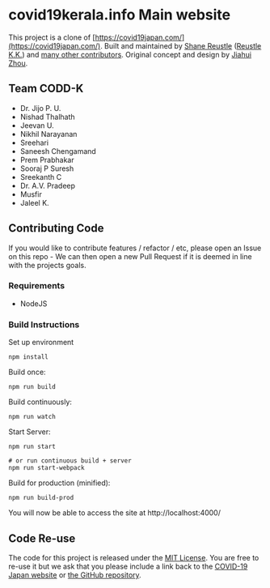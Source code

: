 # covid19kerala.info Main website

This project is a clone of [https://covid19japan.com/](https://covid19japan.com/). Built and maintained by [Shane Reustle](https://twitter.com/reustle) ([Reustle K.K.](https://reustle.co)) and [many other contributors](https://github.com/reustle/covid19japan/graphs/contributors). Original concept and design by [Jiahui Zhou](https://jiahuizhou.design/).

## Team CODD-K

- Dr. Jijo P. U.
- Nishad Thalhath
- Jeevan U.
- Nikhil Narayanan
- Sreehari
- Saneesh Chengamand
- Prem Prabhakar
- Sooraj P Suresh
- Sreekanth C
- Dr. A.V. Pradeep
- Musfir
- Jaleel K.

## Contributing Code

If you would like to contribute features / refactor / etc, please open an Issue on this repo - We can then open a new Pull Request if it is deemed in line with the projects goals.

### Requirements

- NodeJS

### Build Instructions

Set up environment

```
npm install
```

Build once:

```
npm run build
```

Build continuously:

```
npm run watch
```

Start Server:

```
npm run start

# or run continuous build + server
npm run start-webpack
```

Build for production (minified):

```
npm run build-prod
```

You will now be able to access the site at http://localhost:4000/

## Code Re-use

The code for this project is released under the [MIT License](LICENSE). You are free to re-use it but we ask that you please include a link back to the [COVID-19 Japan website](https://covid19japan.com/) or [the GitHub repository](https://github.com/reustle/covid19japan).

